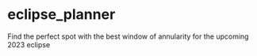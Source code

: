 # eclipse_planner
Find the perfect spot with the best window of annularity for the upcoming 2023 eclipse 
